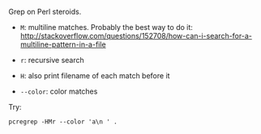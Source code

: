 Grep on Perl steroids.

- `M`: multiline matches. Probably the best way to do it:
    <http://stackoverflow.com/questions/152708/how-can-i-search-for-a-multiline-pattern-in-a-file>

- `r`: recursive search

- `H`: also print filename of each match before it

- `--color`: color matches

Try:

    pcregrep -HMr --color 'a\n ' .
